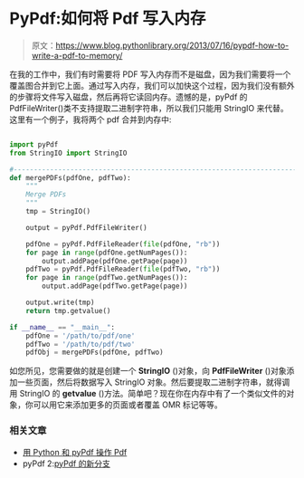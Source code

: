 # PyPdf:如何将 Pdf 写入内存

> 原文：<https://www.blog.pythonlibrary.org/2013/07/16/pypdf-how-to-write-a-pdf-to-memory/>

在我的工作中，我们有时需要将 PDF 写入内存而不是磁盘，因为我们需要将一个覆盖图合并到它上面。通过写入内存，我们可以加快这个过程，因为我们没有额外的步骤将文件写入磁盘，然后再将它读回内存。遗憾的是，pyPdf 的 PdfFileWriter()类不支持提取二进制字符串，所以我们只能用 StringIO 来代替。这里有一个例子，我将两个 pdf 合并到内存中:

```py

import pyPdf
from StringIO import StringIO

#----------------------------------------------------------------------
def mergePDFs(pdfOne, pdfTwo):
    """
    Merge PDFs
    """
    tmp = StringIO()

    output = pyPdf.PdfFileWriter()

    pdfOne = pyPdf.PdfFileReader(file(pdfOne, "rb"))
    for page in range(pdfOne.getNumPages()):
        output.addPage(pdfOne.getPage(page))
    pdfTwo = pyPdf.PdfFileReader(file(pdfTwo, "rb"))
    for page in range(pdfTwo.getNumPages()):
        output.addPage(pdfTwo.getPage(page))

    output.write(tmp)
    return tmp.getvalue()

if __name__ == "__main__":
    pdfOne = '/path/to/pdf/one'
    pdfTwo = '/path/to/pdf/two'
    pdfObj = mergePDFs(pdfOne, pdfTwo)

```

如您所见，您需要做的就是创建一个 **StringIO** ()对象，向 **PdfFileWriter** ()对象添加一些页面，然后将数据写入 StringIO 对象。然后要提取二进制字符串，就得调用 StringIO 的 **getvalue** ()方法。简单吧？现在你在内存中有了一个类似文件的对象，你可以用它来添加更多的页面或者覆盖 OMR 标记等等。

### 相关文章

*   [用 Python 和 pyPdf 操作 Pdf](https://www.blog.pythonlibrary.org/2010/05/15/manipulating-pdfs-with-python-and-pypdf/)
*   pyPdf 2:[pyPdf 的新分支](https://www.blog.pythonlibrary.org/2012/07/11/pypdf2-the-new-fork-of-pypdf/)